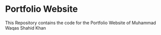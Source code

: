 # Portfolio Website
This Repository contains the code for the Portfolio Website of Muhammad Waqas Shahid Khan
